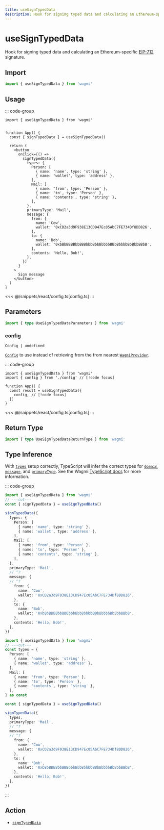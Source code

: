 ```yaml
---
title: useSignTypedData
description: Hook for signing typed data and calculating an Ethereum-specific EIP-712 signature.
---
```


<script setup>
const packageName = 'wagmi'
const actionName = 'signTypedData'
const typeName = 'SignTypedData'
const mutate = 'signTypedData'
const TData = 'SignTypedDataData'
const TError = 'SignTypedDataErrorType'
const TVariables = 'SignTypedDataVariables'
</script>

# useSignTypedData

Hook for signing typed data and calculating an Ethereum-specific [EIP-712](https://eips.ethereum.org/EIPS/eip-712) signature.

## Import

```ts
import { useSignTypedData } from 'wagmi'
```

## Usage

::: code-group
```tsx [index.tsx]
import { useSignTypedData } from 'wagmi'


function App() {
  const { signTypedData } = useSignTypedData()

  return (
    <button
      onClick={() =>
        signTypedData({
          types: {
            Person: [
              { name: 'name', type: 'string' },
              { name: 'wallet', type: 'address' },
            ],
            Mail: [
              { name: 'from', type: 'Person' },
              { name: 'to', type: 'Person' },
              { name: 'contents', type: 'string' },
            ],
          },
          primaryType: 'Mail',
          message: {
            from: {
              name: 'Cow',
              wallet: '0xCD2a3d9F938E13CD947Ec05AbC7FE734Df8DD826',
            },
            to: {
              name: 'Bob',
              wallet: '0xbBbBBBBbbBBBbbbBbbBbbbbBBbBbbbbBbBbbBBbB',
            },
            contents: 'Hello, Bob!',
          },
        })
      }
    >
      Sign message
    </button>
  )
}
```
<<< @/snippets/react/config.ts[config.ts]
:::

## Parameters

```ts
import { type UseSignTypedDataParameters } from 'wagmi'
```

### config

`Config | undefined`

[`Config`](/react/api/createConfig#config) to use instead of retrieving from the from nearest [`WagmiProvider`](/react/WagmiProvider).

::: code-group
```tsx [index.tsx]
import { useSignTypedData } from 'wagmi'
import { config } from './config' // [!code focus]

function App() {
  const result = useSignTypedData({
    config, // [!code focus]
  })
}
```
<<< @/snippets/react/config.ts[config.ts]
:::

<!--@include: @shared/mutation-options.md-->

## Return Type

```ts
import { type UseSignTypedDataReturnType } from 'wagmi'
```

<!--@include: @shared/mutation-result.md-->

## Type Inference

With [`types`](/core/api/actions/signTypedData#types) setup correctly, TypeScript will infer the correct types for [`domain`](/core/api/actions/signTypedData#domain), [`message`](/core/api/actions/signTypedData#message), and [`primaryType`](/core/api/actions/signTypedData#primarytype). See the Wagmi [TypeScript docs](/react/typescript) for more information.

::: code-group
```ts twoslash [Inline]
import { useSignTypedData } from 'wagmi'
// ---cut---
const { signTypedData } = useSignTypedData()

signTypedData({
  types: {
    Person: [
      { name: 'name', type: 'string' },
      { name: 'wallet', type: 'address' },
    ],
    Mail: [
      { name: 'from', type: 'Person' },
      { name: 'to', type: 'Person' },
      { name: 'contents', type: 'string' },
    ],
  },
  primaryType: 'Mail',
  // ^?
  message: {
  // ^?
    from: {
      name: 'Cow',
      wallet: '0xCD2a3d9F938E13CD947Ec05AbC7FE734Df8DD826',
    },
    to: {
      name: 'Bob',
      wallet: '0xbBbBBBBbbBBBbbbBbbBbbbbBBbBbbbbBbBbbBBbB',
    },
    contents: 'Hello, Bob!',
  },
})
```
```ts twoslash [Const-Asserted]
import { useSignTypedData } from 'wagmi'
// ---cut---
const types = {
  Person: [
    { name: 'name', type: 'string' },
    { name: 'wallet', type: 'address' },
  ],
  Mail: [
    { name: 'from', type: 'Person' },
    { name: 'to', type: 'Person' },
    { name: 'contents', type: 'string' },
  ],
} as const

const { signTypedData } = useSignTypedData()

signTypedData({
  types,
  primaryType: 'Mail',
  // ^?
  message: {
  // ^?
    from: {
      name: 'Cow',
      wallet: '0xCD2a3d9F938E13CD947Ec05AbC7FE734Df8DD826',
    },
    to: {
      name: 'Bob',
      wallet: '0xbBbBBBBbbBBBbbbBbbBbbbbBBbBbbbbBbBbbBBbB',
    },
    contents: 'Hello, Bob!',
  },
})
```
:::

<!--@include: @shared/mutation-imports.md-->

## Action

- [`signTypedData`](/core/api/actions/signTypedData)
